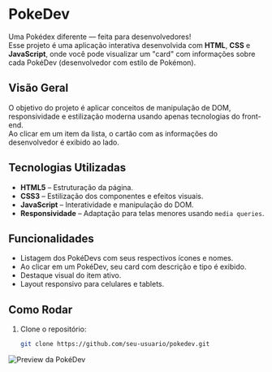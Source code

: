 # PokeDev

Uma Pokédex diferente — feita para desenvolvedores!  
Esse projeto é uma aplicação interativa desenvolvida com **HTML**, **CSS** e **JavaScript**, onde você pode visualizar um "card" com informações sobre cada PokéDev (desenvolvedor com estilo de Pokémon).

## Visão Geral

O objetivo do projeto é aplicar conceitos de manipulação de DOM, responsividade e estilização moderna usando apenas tecnologias do front-end.  
Ao clicar em um item da lista, o cartão com as informações do desenvolvedor é exibido ao lado.

## Tecnologias Utilizadas

- **HTML5** – Estruturação da página.
- **CSS3** – Estilização dos componentes e efeitos visuais.
- **JavaScript** – Interatividade e manipulação do DOM.
- **Responsividade** – Adaptação para telas menores usando `media queries`.

## Funcionalidades

- Listagem dos PokéDevs com seus respectivos ícones e nomes.
- Ao clicar em um PokéDev, seu card com descrição e tipo é exibido.
- Destaque visual do item ativo.
- Layout responsivo para celulares e tablets.

## Como Rodar

1. Clone o repositório:
   ```bash
   git clone https://github.com/seu-usuario/pokedev.git


![Preview da PokéDev](./Pokedev_imagem.png)
